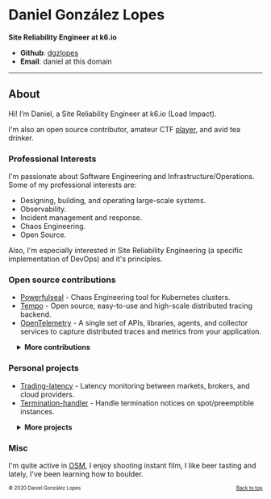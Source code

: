 # Daniel González Lopes

**Site Reliability Engineer at k6.io**

- **Github**: [dgzlopes](https://github.com/dgzlopes) 
- **Email**: daniel at this domain

*******

## About
Hi! I’m Daniel, a Site Reliability Engineer at k6.io (Load Impact).

I'm also an open source contributor, amateur CTF [player](https://ctftime.org/user/9132), and avid tea drinker.

### Professional Interests

I'm passionate about Software Engineering and Infrastructure/Operations. Some of my professional interests are:

- Designing, building, and operating large-scale systems.
- Observability.
- Incident management and response.
- Chaos Engineering.
- Open Source.

Also, I'm especially interested in Site Reliability Engineering (a specific implementation of DevOps) and it's principles.

### Open source contributions

- [Powerfulseal](https://github.com/bloomberg/powerfulseal) - Chaos Engineering tool for Kubernetes clusters.
- [Tempo](https://github.com/grafana/tempo) - Open source, easy-to-use and high-scale distributed tracing backend.
- [OpenTelemetry](https://github.com/open-telemetry) - A single set of APIs, libraries, agents, and collector services to capture distributed traces and metrics from your application.

<details  style="margin-left:1.2em;">
    <summary><b>More contributions</b></summary>

- [Traefik](https://github.com/traefik/traefik) - Modern HTTP reverse proxy and load balancer.
- [Liftbridge](https://github.com/liftbridge-io) - Lightweight, fault-tolerant message streams for NATS.
- [Detect-secrets](https://github.com/Yelp/detect-secrets) - Module for detecting secrets within a codebase.
</details>

### Personal projects
- [Trading-latency](https://dev.trading-latency.com/) - Latency monitoring between markets, brokers, and cloud providers.
- [Termination-handler](https://github.com/dgzlopes/termination-handler) - Handle termination notices on spot/preemptible instances.

<details  style="margin-left:1.2em;">
    <summary><b>More projects</b></summary>
  
- [Vizceral-svelte](https://github.com/dgzlopes/vizceral-svelte) - Svelte wrapper around Vizceral.
- [Cloud-detect](https://github.com/dgzlopes/cloud-detect) - Module that determines a host's cloud provider.
- [Tcp-latency](https://github.com/dgzlopes/tcp-latency) - Module and command-line tool to measure latency using TCP.

</details>

### Misc
I'm quite active in [OSM](https://www.openstreetmap.org/), I enjoy shooting instant film, I like beer tasting and lately, I've been learning how to boulder.

<sub><sup>© 2020 Daniel González Lopes </a><a href="#" style="float: right;">Back to top</a></sup></sub>

